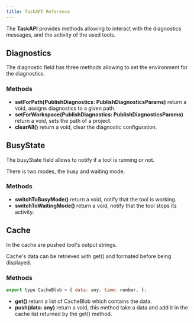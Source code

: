 ```yaml
---
title: TaskAPI Reference
---
```


The **TaskAPI** provides methods allowing to interact with the diagnostics messages, and the activity of the used tools.

## Diagnostics

The diagnostic field has three methods allowing to set the environment for the diagnostics.

### Methods

* **setForPath(PublishDiagnostics: PublishDiagnosticsParams)** return a void, assigns diagnostics to a given path.
* **setForWorkspace(PublishDiagnostics: PublishDiagnosticsParams)** return a void, sets the path of a project.
* **clearAll()** return a void, clear the diagnostic configuration.

## BusyState

The busyState field allows to notify if a tool is running or not.

There is two modes, the busy and waiting mode.

### Methods

* **switchToBusyMode()** return a void, notify that the tool is working.
* **switchToWaitingMode()** return a void, notify that the tool stops its activity.

## Cache

In the cache are pushed tool's output strings.

Cache's data can be retrieved with get() and formated before being displayed.

### Methods

```js
export type CacheBlob = { data: any, time: number, };
```

* **get()** return a list of CacheBlob which contains the data.
* **push(data: any)** return a void, this method take a data and add it in the cache list returned by the get() method.
